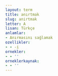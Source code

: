 ```yaml
---
layout: term
title: anırtmak
slug: anirtmak
letter: A
lisan: Türkçe
anlamlar:
- Anırmasını sağlamak
ozellikler:
- - -i
ornekler:
- - ''
orneklerkaynak:
- - ''
---
```

